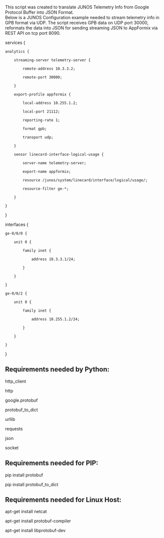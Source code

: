 This script was created to translate JUNOS Telemetry Info from Google Protocol Buffer into JSON Format.  
Below is a JUNOS Configuration example needed to stream telemetry info in GPB format via UDP.  The script receives GPB data on UDP port 30000, reformats the data into JSON for sending streaming JSON to AppFormix via REST API on tcp port 8090.

services {

    analytics {
    
        streaming-server telemetry-server {
        
            remote-address 10.3.3.2;
            
            remote-port 30000;
            
        }
        
        export-profile appformix {
        
            local-address 10.255.1.2;
            
            local-port 21112;
            
            reporting-rate 1;
            
            format gpb;
            
            transport udp;
            
        }
        
        sensor linecard-interface-logical-usage {
        
            server-name telemetry-server;
            
            export-name appformix;
            
            resource /junos/system/linecard/interface/logical/usage/;
            
            resource-filter ge-*;
            
        }
        
    }
    
}

interfaces {

    ge-0/0/0 {
    
        unit 0 {
        
            family inet {
            
                address 10.3.3.1/24;
                
            }
            
        }
        
    }
    
    ge-0/0/2 {
    
        unit 0 {
        
            family inet {
            
                address 10.255.1.2/24;
                
            }
            
        }
        
    }
    
}


## Requirements needed by Python:
http_client

http

google.protobuf

protobuf_to_dict

urllib

requests

json

socket

## Requirements needed for PIP:

pip install protobuf

pip install protobuf_to_dict

## Requirements needed for Linux Host:

apt-get install netcat

apt-get install protobuf-compiler

apt-get install libprotobuf-dev

